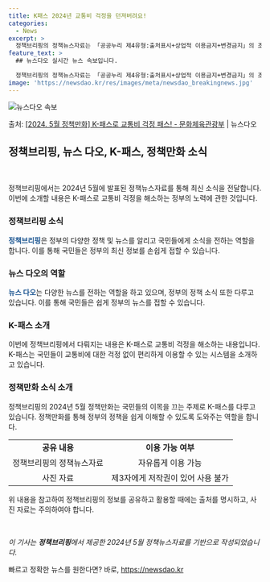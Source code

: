 ```yaml
---
title: K패스 2024년 교통비 걱정을 던져버려요!
categories:
  - News
excerpt: >
  정책브리핑의 정책뉴스자료는 「공공누리 제4유형:출처표시+상업적 이용금지+변경금지」의 조건에 따라 자유롭게 이…
feature_text: >
  ## 뉴스다오 실시간 뉴스 속보입니다.

  정책브리핑의 정책뉴스자료는 「공공누리 제4유형:출처표시+상업적 이용금지+변경금지」의 조건에 따라 자유롭게 이…
image: 'https://newsdao.kr/res/images/meta/newsdao_breakingnews.jpg'
---
```


![뉴스다오 속보](https://newsdao.kr/res/images/meta/newsdao_breakingnews.jpg)

<p>출처: <a href="https://newsdao.kr/3688" rel="dofollow">[2024. 5월 정책만화] K-패스로 교통비 걱정 패스! - 문화체육관광부</a> | 뉴스다오</p>

<h2 data-ke-size="size26">정책브리핑, 뉴스 다오, K-패스, 정책만화 소식</h2>
<p data-ke-size="size16">&nbsp;</p>
정책브리핑에서는 2024년 5월에 발표된 정책뉴스자료를 통해 최신 소식을 전달합니다. 이번에 소개할 내용은 K-패스로 교통비 걱정을 해소하는 정부의 노력에 관한 것입니다.

<h3>정책브리핑 소식</h3>
<p data-ke-size="size16"><b><span style="color: #1a5490;">정책브리핑</span></b>은 정부의 다양한 정책 및 뉴스를 알리고 국민들에게 소식을 전하는 역할을 합니다. 이를 통해 국민들은 정부의 최신 정보를 손쉽게 접할 수 있습니다.</p>

<h3>뉴스 다오의 역할</h3>
<p data-ke-size="size16"><b><span style="color: #1a5490;">뉴스 다오</span></b>는 다양한 뉴스를 전하는 역할을 하고 있으며, 정부의 정책 소식 또한 다루고 있습니다. 이를 통해 국민들은 쉽게 정부의 뉴스를 접할 수 있습니다.</p>

<h3>K-패스 소개</h3>
<p data-ke-size="size16">이번에 정책브리핑에서 다뤄지는 내용은 K-패스로 교통비 걱정을 해소하는 내용입니다. K-패스는 국민들이 교통비에 대한 걱정 없이 편리하게 이용할 수 있는 시스템을 소개하고 있습니다.</p>

<h3>정책만화 소식 소개</h3>
<p data-ke-size="size16">정책브리핑의 2024년 5월 정책만화는 국민들의 이목을 끄는 주제로 K-패스를 다루고 있습니다. 정책만화를 통해 정부의 정책을 쉽게 이해할 수 있도록 도와주는 역할을 합니다.</p>

<table>
	<tbody>
		<tr>
			<td style="text-align: center; height: 17px;"><b>공유 내용</b></td>
			<td style="text-align: center; height: 17px;"><b>이용 가능 여부</b></td>
		</tr>
		<tr>
			<td style="text-align: center; height: 17px;">정책브리핑의 정책뉴스자료</td>
			<td style="text-align: center; height: 17px;">자유롭게 이용 가능</td>
		</tr>
		<tr>
			<td style="text-align: center; height: 17px;">사진 자료</td>
			<td style="text-align: center; height: 17px;">제3자에게 저작권이 있어 사용 불가</td>
		</tr>
	</tbody>
</table>
<p data-ke-size="size16">위 내용을 참고하여 정책브리핑의 정보를 공유하고 활용할 때에는 출처를 명시하고, 사진 자료는 주의하여야 합니다.</p>
<p data-ke-size="size16">&nbsp;</p>
<p data-ke-size="size16"><i>이 기사는 <b>정책브리핑</b>에서 제공한 2024년 5월 정책뉴스자료를 기반으로 작성되었습니다.</i></p>
 

빠르고 정확한 뉴스를 원한다면? 바로, <a href="https://newsdao.kr" rel="dofollow">https://newsdao.kr</a>


